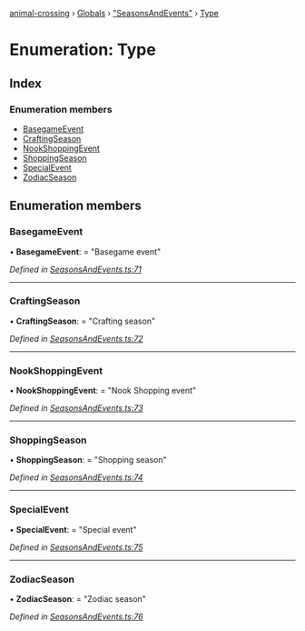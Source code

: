 [animal-crossing](../README.md) › [Globals](../globals.md) › ["SeasonsAndEvents"](../modules/_seasonsandevents_.md) › [Type](_seasonsandevents_.type.md)

# Enumeration: Type

## Index

### Enumeration members

* [BasegameEvent](_seasonsandevents_.type.md#basegameevent)
* [CraftingSeason](_seasonsandevents_.type.md#craftingseason)
* [NookShoppingEvent](_seasonsandevents_.type.md#nookshoppingevent)
* [ShoppingSeason](_seasonsandevents_.type.md#shoppingseason)
* [SpecialEvent](_seasonsandevents_.type.md#specialevent)
* [ZodiacSeason](_seasonsandevents_.type.md#zodiacseason)

## Enumeration members

###  BasegameEvent

• **BasegameEvent**: = "Basegame event"

*Defined in [SeasonsAndEvents.ts:71](https://github.com/Norviah/animal-crossing/blob/d0e2651/module/types/SeasonsAndEvents.ts#L71)*

___

###  CraftingSeason

• **CraftingSeason**: = "Crafting season"

*Defined in [SeasonsAndEvents.ts:72](https://github.com/Norviah/animal-crossing/blob/d0e2651/module/types/SeasonsAndEvents.ts#L72)*

___

###  NookShoppingEvent

• **NookShoppingEvent**: = "Nook Shopping event"

*Defined in [SeasonsAndEvents.ts:73](https://github.com/Norviah/animal-crossing/blob/d0e2651/module/types/SeasonsAndEvents.ts#L73)*

___

###  ShoppingSeason

• **ShoppingSeason**: = "Shopping season"

*Defined in [SeasonsAndEvents.ts:74](https://github.com/Norviah/animal-crossing/blob/d0e2651/module/types/SeasonsAndEvents.ts#L74)*

___

###  SpecialEvent

• **SpecialEvent**: = "Special event"

*Defined in [SeasonsAndEvents.ts:75](https://github.com/Norviah/animal-crossing/blob/d0e2651/module/types/SeasonsAndEvents.ts#L75)*

___

###  ZodiacSeason

• **ZodiacSeason**: = "Zodiac season"

*Defined in [SeasonsAndEvents.ts:76](https://github.com/Norviah/animal-crossing/blob/d0e2651/module/types/SeasonsAndEvents.ts#L76)*
